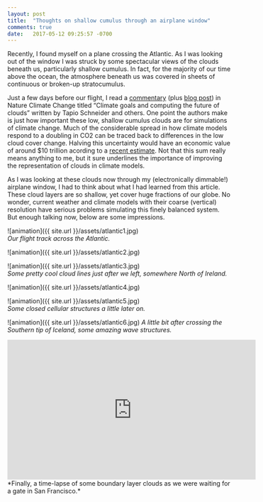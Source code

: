 ```yaml
---
layout: post
title:  "Thoughts on shallow cumulus through an airplane window"
comments: true
date:   2017-05-12 09:25:57 -0700
---
```


Recently, I found myself on a plane crossing the Atlantic. As I was looking out of the window I was struck by some spectacular views of the clouds beneath us, particularly shallow cumulus. In fact, for the majority of our time above the ocean, the atmosphere beneath us was covered in sheets of continuous or broken-up stratocumulus. 

Just a few days before our flight, I read a [commentary](https://www.nature.com/articles/nclimate3190.epdf?author_access_token=8YAxZvRJ9VmeCNszahFtwNRgN0jAjWel9jnR3ZoTv0PNIymS0a6DKg1Lg6qILip-pzv_t_rOsiQWmNmfi3zRplp-SVlceJ8pnrqNVV9GFRVPHpBBntxq3Yi1qWjClH5e) (plus [blog post](http://climate-dynamics.org/paris-and-the-future-of-clouds/)) in Nature Climate Change titled “Climate goals and computing the future of clouds” written by Tapio Schneider and others. One point the authors make is just how important these low, shallow cumulus clouds are for simulations of climate change. Much of the considerable spread in how climate models respond to a doubling in CO2 can be traced back to differences in the low cloud cover change. Halving this uncertainty would have an economic value of around $10 trillion acording to a [recent estimate](http://rsta.royalsocietypublishing.org/content/373/2054/20140429). Not that this sum really means anything to me, but it sure underlines the importance of improving the representation of clouds in climate models.

As I was looking at these clouds now through my (electronically dimmable!) airplane window, I had to think about what I had learned from this article. These cloud layers are so shallow, yet cover huge fractions of our globe. No wonder, current weather and climate models with their coarse (vertical) resolution have serious problems simulating this finely balanced system. But enough talking now, below are some impressions.

![animation]({{ site.url }}/assets/atlantic1.jpg)   
*Our flight track across the Atlantic.*

![animation]({{ site.url }}/assets/atlantic2.jpg) 

![animation]({{ site.url }}/assets/atlantic3.jpg)  
*Some pretty cool cloud lines just after we left, somewhere North of Ireland.* 

![animation]({{ site.url }}/assets/atlantic4.jpg) 

![animation]({{ site.url }}/assets/atlantic5.jpg)   
*Some closed cellular structures a little later on.*

![animation]({{ site.url }}/assets/atlantic6.jpg) 
*A little bit after crossing the Southern tip of Iceland, some amazing wave structures.*

<iframe width="560" height="315" src="https://www.youtube.com/embed/g-iNcH-DXaw" frameborder="0" allowfullscreen></iframe>   
*Finally, a time-lapse of some boundary layer clouds as we were waiting for a gate in San Francisco.*